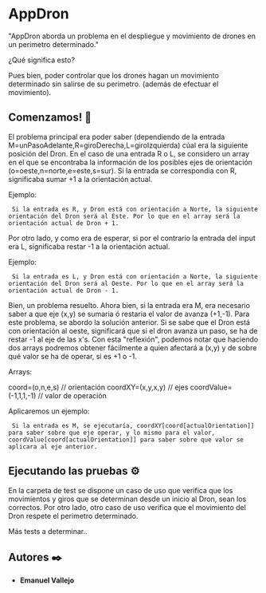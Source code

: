 # AppDron

"AppDron aborda un problema en el despliegue y movimiento de drones en un perimetro determinado."

¿Qué significa esto? 

Pues bien, poder controlar que los drones hagan un movimiento determinado sin salirse de su perimetro. (además de efectuar el movimiento).

## Comenzamos! 🚀

El problema principal era poder saber (dependiendo de la entrada M=unPasoAdelante,R=giroDerecha,L=giroIzquierda) cúal era la siguiente posición del Dron. En el caso de una entrada R o L, se considero un array en el que se encontraba la información de los posibles ejes de orientación (o=oeste,n=norte,e=este,s=sur). Si la entrada se correspondia con R, significaba sumar +1 a la orientación actual. 

Ejemplo: 

```
 Si la entrada es R, y Dron está con orientación a Norte, la siguiente orientación del Dron será al Este. Por lo que en el array será la orientación actual de Dron + 1.
```

Por otro lado, y como era de esperar, si por el contrario la entrada del input era L, significaba restar -1 a la orientación actual. 

Ejemplo: 

```
 Si la entrada es L, y Dron está con orientación a Norte, la siguiente orientación del Dron será al Oeste. Por lo que en el array será la orientación actual de Dron - 1.
```

Bien, un problema resuelto. Ahora bien, si la entrada era M, era necesario saber a que eje (x,y) se sumaria ó restaria el valor de avanza (+1,-1). Para este problema, se abordo la solución anterior. Si se sabe que el Dron está con orientación al oeste, significará que si el dron avanza un paso, se ha de restar -1 al eje de las x's. Con esta "reflexión", podemos notar que haciendo dos arrays podremos obtener fácilmente a quien afectará a (x,y) y de sobre qué valor se ha de operar, si es +1 o -1. 

Arrays: 

coord=(o,n,e,s) // orientación
coordXY=(x,y,x,y) // ejes
coordValue=(-1,1,1,-1) // valor de operación


Aplicaremos un ejemplo: 

```
 Si la entrada es M, se ejecutaría, coordXY[coord[actualOrientation]] para saber sobre que eje operar, y lo mismo para el valor, coordValue[coord[actualOrientation]] para saber sobre que valor se aplicara al eje anterior.

```

## Ejecutando las pruebas ⚙️

En la carpeta de test se dispone un caso de uso que verifica que los movimientos y giros que se determinan desde un inicio al Dron, sean los correctos. Por otro lado, otro caso de uso verifica que el movimiento del Dron respete el perimetro determinado.

Más tests a determinar..

## Autores ✒️

* **Emanuel Vallejo** 